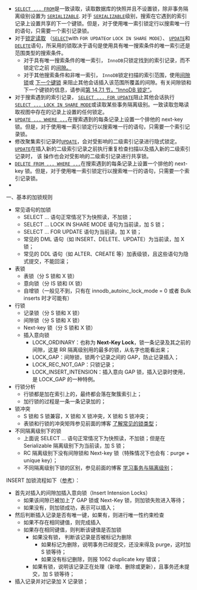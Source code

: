 

- [`SELECT ... FROM`](https://dev.mysql.com/doc/refman/5.6/en/select.html)是一致读取，读取数据库的快照并且不设置锁，除非事务隔离级别设置为 [`SERIALIZABLE`](https://dev.mysql.com/doc/refman/5.6/en/innodb-transaction-isolation-levels.html#isolevel_serializable). 对于 [`SERIALIZABLE`](https://dev.mysql.com/doc/refman/5.6/en/innodb-transaction-isolation-levels.html#isolevel_serializable)级别，搜索在它遇到的索引记录上设置共享的下一个键锁。但是，对于使用唯一索引锁定行以搜索唯一行的语句，只需要一个索引记录锁。
- 对于[锁定读取](https://dev.mysql.com/doc/refman/5.6/en/glossary.html#glos_locking_read) （[`SELECT`](https://dev.mysql.com/doc/refman/5.6/en/select.html)with `FOR UPDATE`or `LOCK IN SHARE MODE`）、 [`UPDATE`](https://dev.mysql.com/doc/refman/5.6/en/update.html)和 [`DELETE`](https://dev.mysql.com/doc/refman/5.6/en/delete.html)语句，所采用的锁取决于语句是使用具有唯一搜索条件的唯一索引还是范围类型的搜索条件。
  - 对于具有唯一搜索条件的唯一索引， `InnoDB`只锁定找到的索引记录，而不锁定它之前 的[间隙。](https://dev.mysql.com/doc/refman/5.6/en/glossary.html#glos_gap)
  - 对于其他搜索条件和非唯一索引， `InnoDB`锁定扫描的索引范围，使用[间隙锁](https://dev.mysql.com/doc/refman/5.6/en/glossary.html#glos_gap_lock)或 [下一个键锁](https://dev.mysql.com/doc/refman/5.6/en/glossary.html#glos_next_key_lock) 来阻止其他会话插入该范围所覆盖的间隙。有关间隙锁和下一个键锁的信息，请参阅[第 14.7.1 节，“InnoDB 锁定”](https://dev.mysql.com/doc/refman/5.6/en/innodb-locking.html)。
- 对于搜索遇到的索引记录， [`SELECT ... FOR UPDATE`](https://dev.mysql.com/doc/refman/5.6/en/select.html)阻止其他会话执行 [`SELECT ... LOCK IN SHARE MODE`](https://dev.mysql.com/doc/refman/5.6/en/select.html)或读取某些事务隔离级别。一致读取忽略读取视图中存在的记录上设置的任何锁定。
- [`UPDATE ... WHERE ...`](https://dev.mysql.com/doc/refman/5.6/en/update.html)在搜索遇到的每条记录上设置一个排他的 next-key 锁。但是，对于使用唯一索引锁定行以搜索唯一行的语句，只需要一个索引记录锁。
- 修改聚集索引记录时[`UPDATE`](https://dev.mysql.com/doc/refman/5.6/en/update.html)，会对受影响的二级索引记录进行隐式锁定。[`UPDATE`](https://dev.mysql.com/doc/refman/5.6/en/update.html)在插入新的二级索引记录之前执行重复检查扫描以及插入新的二级索引记录时， 该 操作也会对受影响的二级索引记录进行共享锁。
- [`DELETE FROM ... WHERE ...`](https://dev.mysql.com/doc/refman/5.6/en/delete.html)在搜索遇到的每条记录上设置一个排他的 next-key 锁。但是，对于使用唯一索引锁定行以搜索唯一行的语句，只需要一个索引记录锁。
-  



一、基本的加锁规则

- 常见语句的加锁
  - SELECT ... 语句正常情况下为快照读，不加锁；
  - SELECT ... LOCK IN SHARE MODE 语句为当前读，加 S 锁；
  - SELECT ... FOR UPDATE 语句为当前读，加 X 锁；
  - 常见的 DML 语句（如 INSERT、DELETE、UPDATE）为当前读，加 X 锁；
  - 常见的 DDL 语句（如 ALTER、CREATE 等）加表级锁，且这些语句为隐式提交，不能回滚；
- 表锁
  - 表锁（分 S 锁和 X 锁）
  - 意向锁（分 IS 锁和 IX 锁）
  - 自增锁（一般见不到，只有在 innodb_autoinc_lock_mode = 0 或者 Bulk inserts 时才可能有）
- 行锁
  - 记录锁（分 S 锁和 X 锁）
  - 间隙锁（分 S 锁和 X 锁）
  - Next-key 锁（分 S 锁和 X 锁）
  - 插入意向锁
    - LOCK_ORDINARY：也称为 **Next-Key Lock**，锁一条记录及其之前的间隙，这是 RR 隔离级别用的最多的锁，从名字也能看出来；
    - LOCK_GAP：间隙锁，锁两个记录之间的 GAP，防止记录插入；
    - LOCK_REC_NOT_GAP：只锁记录；
    - LOCK_INSERT_INTENSION：插入意向 GAP 锁，插入记录时使用，是 LOCK_GAP 的一种特例。
- 行锁分析
  - 行锁都是加在索引上的，最终都会落在聚簇索引上；
  - 加行锁的过程是一条一条记录加的；
- 锁冲突
  - S 锁和 S 锁兼容，X 锁和 X 锁冲突，X 锁和 S 锁冲突；
  - 表锁和行锁的冲突矩阵参见前面的博客 [了解常见的锁类型](https://www.aneasystone.com/archives/2017/11/solving-dead-locks-two.html)；
- 不同隔离级别下的锁
  - 上面说 SELECT ... 语句正常情况下为快照读，不加锁；但是在 Serializable 隔离级别下为当前读，加 S 锁；
  - RC 隔离级别下没有间隙锁和 Next-key 锁（特殊情况下也会有：purge + unique key）；
  - 不同隔离级别下锁的区别，参见前面的博客 [学习事务与隔离级别](https://www.aneasystone.com/archives/2017/10/solving-dead-locks-one.html)；





INSERT 加锁流程如下（[参考](http://keithlan.github.io/2017/06/21/innodb_locks_algorithms/)）：

- 首先对插入的间隙加插入意向锁（Insert Intension Locks）
  - 如果该间隙已被加上了 GAP 锁或 Next-Key 锁，则加锁失败进入等待；
  - 如果没有，则加锁成功，表示可以插入；
- 然后判断插入记录是否有唯一键，如果有，则进行唯一性约束检查
  - 如果不存在相同键值，则完成插入
  - 如果存在相同键值，则判断该键值是否加锁
    - 如果没有锁， 判断该记录是否被标记为删除
      - 如果标记为删除，说明事务已经提交，还没来得及 purge，这时加 S 锁等待；
      - 如果没有标记删除，则报 1062 duplicate key 错误；
    - 如果有锁，说明该记录正在处理（新增、删除或更新），且事务还未提交，加 S 锁等待；
- 插入记录并对记录加 X 记录锁；

